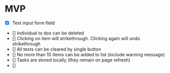 # MVP

- [x] Text input form field
- [] Individual to dos can be deleted
- [] Clicking on item will strikethrough. Clicking again will undo strikethrough
- [] All texts can be cleared by single button
- [] No more than 10 items can be added to list (include warning message)
- [] Tasks are stored locally (they remain on page refresh)
- []
